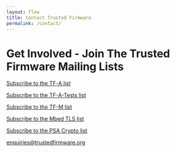 ```yaml
---
layout: flow
title: Contact Trusted Firmware
permalink: /contact/
---
```


# Get Involved - Join The Trusted Firmware Mailing Lists

[Subscribe to the TF-A list](https://lists.trustedfirmware.org/mailman/listinfo/tf-a)

[Subscribe to the TF-A-Tests list](https://lists.trustedfirmware.org/mailman/listinfo/tf-a-tests)

[Subscribe to the TF-M list](https://lists.trustedfirmware.org/mailman/listinfo/tf-m)

[Subscribe to the Mbed TLS list](https://lists.trustedfirmware.org/mailman/listinfo/mbed-tls)

[Subscribe to the PSA Crypto list](https://lists.trustedfirmware.org/mailman/listinfo/psa-crypto)


<!-- Contact Form -->
<div class="col-xs-12 text-center m-b-40">
    <a class="btn email" href="mailto:enquiries@trustedfirmware.org?subject=TrustedFirmware.org - {{page.url}}">
        enquiries@trustedfirmware.org
    </a>
</div>
<!-- /End Contact Form -->
